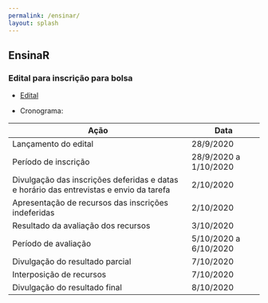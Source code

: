 ```yaml
---
permalink: /ensinar/
layout: splash
---
```


## EnsinaR

### Edital para inscrição para bolsa

- [Edital](/assets/files/edital-ensinaR-2020.pdf)

- Cronograma:

| Ação | Data |
| --- | --- |
| Lançamento do edital | 28/9/2020 |
| Período de inscrição | 28/9/2020 a 1/10/2020 |
| Divulgação das inscrições deferidas e datas e horário das entrevistas e envio da tarefa | 2/10/2020 |
| Apresentação de recursos das inscrições indeferidas | 2/10/2020 |
| Resultado da avaliação dos recursos | 3/10/2020 |
| Período de avaliação | 5/10/2020 a 6/10/2020 |
| Divulgação do resultado parcial | 7/10/2020 |
| Interposição de recursos | 7/10/2020 | 
| Divulgação do resultado final | 8/10/2020 |
